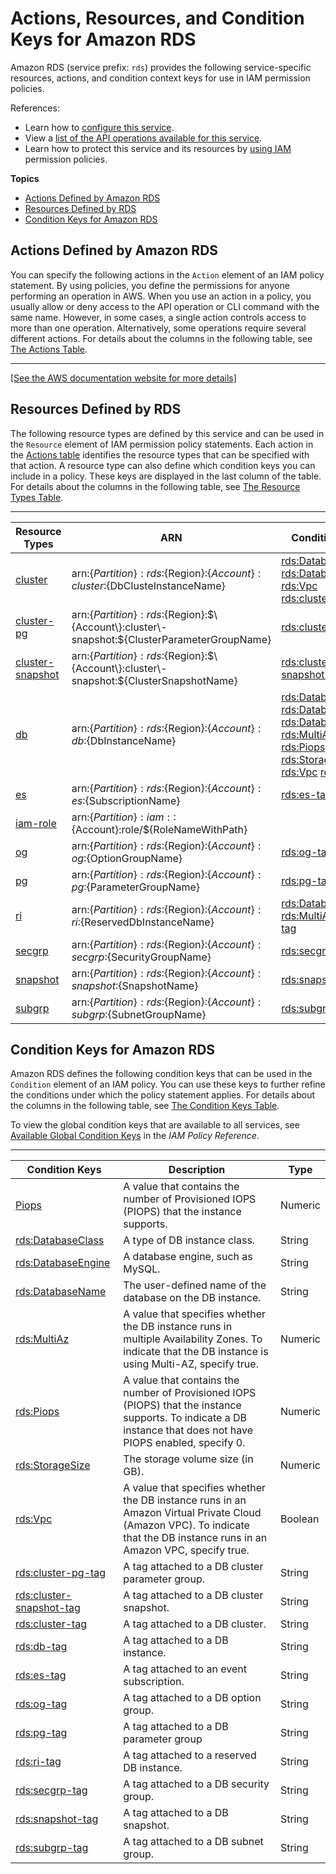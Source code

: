 # Actions, Resources, and Condition Keys for Amazon RDS<a name="list_amazonrds"></a>

Amazon RDS \(service prefix: `rds`\) provides the following service\-specific resources, actions, and condition context keys for use in IAM permission policies\.

References:
+ Learn how to [configure this service](http://docs.aws.amazon.com/AmazonRDS/latest/UserGuide/)\.
+ View a [list of the API operations available for this service](http://docs.aws.amazon.com/AmazonRDS/latest/APIReference/)\.
+ Learn how to protect this service and its resources by [using IAM](http://docs.aws.amazon.com/AmazonRDS/latest/UserGuide/UsingWithRDS.IAM.html) permission policies\.

**Topics**
+ [Actions Defined by Amazon RDS](#amazonrds-actions-as-permissions)
+ [Resources Defined by RDS](#amazonrds-resources-for-iam-policies)
+ [Condition Keys for Amazon RDS](#amazonrds-policy-keys)

## Actions Defined by Amazon RDS<a name="amazonrds-actions-as-permissions"></a>

You can specify the following actions in the `Action` element of an IAM policy statement\. By using policies, you define the permissions for anyone performing an operation in AWS\. When you use an action in a policy, you usually allow or deny access to the API operation or CLI command with the same name\. However, in some cases, a single action controls access to more than one operation\. Alternatively, some operations require several different actions\. For details about the columns in the following table, see [The Actions Table](reference_policies_actions-resources-contextkeys.md#actions_table)\.


****  
[\[See the AWS documentation website for more details\]](http://docs.aws.amazon.com/IAM/latest/UserGuide/list_amazonrds.html)

## Resources Defined by RDS<a name="amazonrds-resources-for-iam-policies"></a>

The following resource types are defined by this service and can be used in the `Resource` element of IAM permission policy statements\. Each action in the [Actions table](#amazonrds-actions-as-permissions) identifies the resource types that can be specified with that action\. A resource type can also define which condition keys you can include in a policy\. These keys are displayed in the last column of the table\. For details about the columns in the following table, see [The Resource Types Table](reference_policies_actions-resources-contextkeys.md#resources_table)\.


****  

| Resource Types | ARN | Condition Keys | 
| --- | --- | --- | 
| [cluster](http://docs.aws.amazon.com/AmazonRDS/latest/UserGuide/Aurora.Managing.html) | arn:$\{Partition\}:rds:$\{Region\}:$\{Account\}:cluster:$\{DbClusteInstanceName\} | [rds:DatabaseEngine](#amazonrds-rds_DatabaseEngine) [rds:DatabaseName](#amazonrds-rds_DatabaseName) [rds:Vpc](#amazonrds-rds_Vpc) [rds:cluster\-tag](#amazonrds-rds_cluster-tag)  | 
| [cluster\-pg](http://docs.aws.amazon.com/AmazonRDS/latest/UserGuide/USER_WorkingWithParamGroups.html) | arn:$\{Partition\}:rds:$\{Region\}:$\{Account\}:cluster\-snapshot:$\{ClusterParameterGroupName\} | [rds:cluster\-pg\-tag](#amazonrds-rds_cluster-pg-tag)  | 
| [cluster\-snapshot](http://docs.aws.amazon.com/AmazonRDS/latest/UserGuide/USER_WorkingWithAutomatedBackups.html) | arn:$\{Partition\}:rds:$\{Region\}:$\{Account\}:cluster\-snapshot:$\{ClusterSnapshotName\} | [rds:cluster\-snapshot\-tag](#amazonrds-rds_cluster-snapshot-tag)  | 
| [db](http://docs.aws.amazon.com/AmazonRDS/latest/UserGuide/Overview.DBInstance.html) | arn:$\{Partition\}:rds:$\{Region\}:$\{Account\}:db:$\{DbInstanceName\} | [rds:DatabaseClass](#amazonrds-rds_DatabaseClass) [rds:DatabaseEngine](#amazonrds-rds_DatabaseEngine) [rds:DatabaseName](#amazonrds-rds_DatabaseName) [rds:MultiAz](#amazonrds-rds_MultiAz) [rds:Piops](#amazonrds-rds_Piops) [rds:StorageSize](#amazonrds-rds_StorageSize) [rds:Vpc](#amazonrds-rds_Vpc) [rds:db\-tag](#amazonrds-rds_db-tag)  | 
| [es](http://docs.aws.amazon.com/AmazonRDS/latest/UserGuide/USER_Events.html) | arn:$\{Partition\}:rds:$\{Region\}:$\{Account\}:es:$\{SubscriptionName\} | [rds:es\-tag](#amazonrds-rds_es-tag)  | 
| [iam\-role](http://docs.aws.amazon.com/AmazonRDS/latest/UserGuide/UsingWithRDS.IAM.html) | arn:$\{Partition\}:iam::$\{Account\}:role/$\{RoleNameWithPath\} |  | 
| [og](http://docs.aws.amazon.com/AmazonRDS/latest/UserGuide/USER_WorkingWithOptionGroups.html) | arn:$\{Partition\}:rds:$\{Region\}:$\{Account\}:og:$\{OptionGroupName\} | [rds:og\-tag](#amazonrds-rds_og-tag)  | 
| [pg](http://docs.aws.amazon.com/AmazonRDS/latest/UserGuide/USER_WorkingWithParamGroups.html) | arn:$\{Partition\}:rds:$\{Region\}:$\{Account\}:pg:$\{ParameterGroupName\} | [rds:pg\-tag](#amazonrds-rds_pg-tag)  | 
| [ri](http://docs.aws.amazon.com/AmazonRDS/latest/UserGuide/USER_WorkingWithReservedDBInstances.html) | arn:$\{Partition\}:rds:$\{Region\}:$\{Account\}:ri:$\{ReservedDbInstanceName\} | [rds:DatabaseClass](#amazonrds-rds_DatabaseClass) [rds:MultiAz](#amazonrds-rds_MultiAz) [rds:ri\-tag](#amazonrds-rds_ri-tag)  | 
| [secgrp](http://docs.aws.amazon.com/AmazonRDS/latest/UserGuide/USER_WorkingWithSecurityGroups.html) | arn:$\{Partition\}:rds:$\{Region\}:$\{Account\}:secgrp:$\{SecurityGroupName\} | [rds:secgrp\-tag](#amazonrds-rds_secgrp-tag)  | 
| [snapshot](http://docs.aws.amazon.com/AmazonRDS/latest/UserGuide/USER_WorkingWithAutomatedBackups.html) | arn:$\{Partition\}:rds:$\{Region\}:$\{Account\}:snapshot:$\{SnapshotName\} | [rds:snapshot\-tag](#amazonrds-rds_snapshot-tag)  | 
| [subgrp](http://docs.aws.amazon.com/AmazonRDS/latest/UserGuide/USER_VPC.Scenarios.html#USER_VPC.Scenario1) | arn:$\{Partition\}:rds:$\{Region\}:$\{Account\}:subgrp:$\{SubnetGroupName\} | [rds:subgrp\-tag](#amazonrds-rds_subgrp-tag)  | 

## Condition Keys for Amazon RDS<a name="amazonrds-policy-keys"></a>

Amazon RDS defines the following condition keys that can be used in the `Condition` element of an IAM policy\. You can use these keys to further refine the conditions under which the policy statement applies\. For details about the columns in the following table, see [The Condition Keys Table](reference_policies_actions-resources-contextkeys.md#context_keys_table)\.

To view the global condition keys that are available to all services, see [Available Global Condition Keys](http://docs.aws.amazon.com/IAM/latest/UserGuide/reference_policies_condition-keys.html#AvailableKeys) in the *IAM Policy Reference*\.


****  

| Condition Keys | Description | Type | 
| --- | --- | --- | 
| [Piops](http://docs.aws.amazon.com/AmazonRDS/latest/UserGuide/UsingWithRDS.IAM.Conditions.html) | A value that contains the number of Provisioned IOPS \(PIOPS\) that the instance supports\. | Numeric | 
| [rds:DatabaseClass](http://docs.aws.amazon.com/AmazonRDS/latest/UserGuide/UsingWithRDS.IAM.Conditions.html) | A type of DB instance class\. | String | 
| [rds:DatabaseEngine](http://docs.aws.amazon.com/AmazonRDS/latest/UserGuide/UsingWithRDS.IAM.Conditions.html) | A database engine, such as MySQL\. | String | 
| [rds:DatabaseName](http://docs.aws.amazon.com/AmazonRDS/latest/UserGuide/UsingWithRDS.IAM.Conditions.html) | The user\-defined name of the database on the DB instance\. | String | 
| [rds:MultiAz](http://docs.aws.amazon.com/AmazonRDS/latest/UserGuide/UsingWithRDS.IAM.Conditions.html) | A value that specifies whether the DB instance runs in multiple Availability Zones\. To indicate that the DB instance is using Multi\-AZ, specify true\. | Numeric | 
| [rds:Piops](http://docs.aws.amazon.com/AmazonRDS/latest/UserGuide/UsingWithRDS.IAM.Conditions.html) | A value that contains the number of Provisioned IOPS \(PIOPS\) that the instance supports\. To indicate a DB instance that does not have PIOPS enabled, specify 0\. | Numeric | 
| [rds:StorageSize](http://docs.aws.amazon.com/AmazonRDS/latest/UserGuide/UsingWithRDS.IAM.Conditions.html) | The storage volume size \(in GB\)\. | Numeric | 
| [rds:Vpc](http://docs.aws.amazon.com/AmazonRDS/latest/UserGuide/UsingWithRDS.IAM.Conditions.html) | A value that specifies whether the DB instance runs in an Amazon Virtual Private Cloud \(Amazon VPC\)\. To indicate that the DB instance runs in an Amazon VPC, specify true\. | Boolean | 
| [rds:cluster\-pg\-tag](http://docs.aws.amazon.com/AmazonRDS/latest/UserGuide/UsingWithRDS.IAM.Conditions.html) | A tag attached to a DB cluster parameter group\. | String | 
| [rds:cluster\-snapshot\-tag](http://docs.aws.amazon.com/AmazonRDS/latest/UserGuide/UsingWithRDS.IAM.Conditions.html) | A tag attached to a DB cluster snapshot\. | String | 
| [rds:cluster\-tag](http://docs.aws.amazon.com/AmazonRDS/latest/UserGuide/UsingWithRDS.IAM.Conditions.html) | A tag attached to a DB cluster\. | String | 
| [rds:db\-tag](http://docs.aws.amazon.com/AmazonRDS/latest/UserGuide/UsingWithRDS.IAM.Conditions.html) | A tag attached to a DB instance\. | String | 
| [rds:es\-tag](http://docs.aws.amazon.com/AmazonRDS/latest/UserGuide/UsingWithRDS.IAM.Conditions.html) | A tag attached to an event subscription\. | String | 
| [rds:og\-tag](http://docs.aws.amazon.com/AmazonRDS/latest/UserGuide/UsingWithRDS.IAM.Conditions.html) | A tag attached to a DB option group\. | String | 
| [rds:pg\-tag](http://docs.aws.amazon.com/AmazonRDS/latest/UserGuide/UsingWithRDS.IAM.Conditions.html) | A tag attached to a DB parameter group | String | 
| [rds:ri\-tag](http://docs.aws.amazon.com/AmazonRDS/latest/UserGuide/UsingWithRDS.IAM.Conditions.html) | A tag attached to a reserved DB instance\. | String | 
| [rds:secgrp\-tag](http://docs.aws.amazon.com/AmazonRDS/latest/UserGuide/UsingWithRDS.IAM.Conditions.html) | A tag attached to a DB security group\. | String | 
| [rds:snapshot\-tag](http://docs.aws.amazon.com/AmazonRDS/latest/UserGuide/UsingWithRDS.IAM.Conditions.html) | A tag attached to a DB snapshot\. | String | 
| [rds:subgrp\-tag](http://docs.aws.amazon.com/AmazonRDS/latest/UserGuide/UsingWithRDS.IAM.Conditions.html) | A tag attached to a DB subnet group\. | String | 